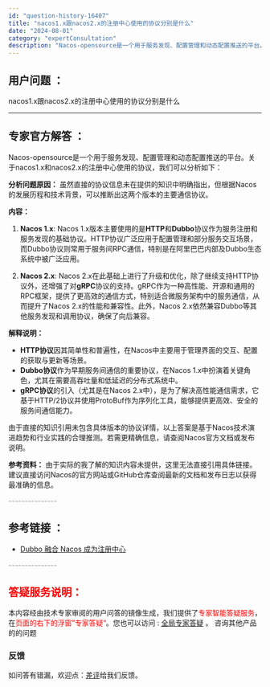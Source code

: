 ```yaml
---
id: "question-history-16407"
title: "nacos1.x跟nacos2.x的注册中心使用的协议分别是什么"
date: "2024-08-01"
category: "expertConsultation"
description: "Nacos-opensource是一个用于服务发现、配置管理和动态配置推送的平台。关于nacos1.x和nacos2.x的注册中心使用的协议，我们可以分析如下：**分析问题原因：**虽然直接的协议信息未在提供的知识中明确指出，但根据Nacos的发展历程和技术背景，可以推断出这两个版本的主要通信协议。"
---
```


## 用户问题 ： 
 nacos1.x跟nacos2.x的注册中心使用的协议分别是什么  

---------------
## 专家官方解答 ：

Nacos-opensource是一个用于服务发现、配置管理和动态配置推送的平台。关于nacos1.x和nacos2.x的注册中心使用的协议，我们可以分析如下：

**分析问题原因：**
虽然直接的协议信息未在提供的知识中明确指出，但根据Nacos的发展历程和技术背景，可以推断出这两个版本的主要通信协议。

**内容：**

1. **Nacos 1.x**: Nacos 1.x版本主要使用的是**HTTP**和**Dubbo**协议作为服务注册和服务发现的基础协议。HTTP协议广泛应用于配置管理和部分服务交互场景，而Dubbo协议则常用于服务间RPC通信，特别是在阿里巴巴内部及Dubbo生态系统中被广泛应用。

2. **Nacos 2.x**: Nacos 2.x在此基础上进行了升级和优化，除了继续支持HTTP协议外，还增强了对**gRPC**协议的支持。gRPC作为一种高性能、开源和通用的RPC框架，提供了更高效的通信方式，特别适合微服务架构中的服务通信，从而提升了Nacos 2.x的性能和兼容性。此外，Nacos 2.x依然兼容Dubbo等其他服务发现和调用协议，确保了向后兼容。

**解释说明：**
- **HTTP协议**因其简单性和普遍性，在Nacos中主要用于管理界面的交互、配置的获取与更新等场景。
- **Dubbo协议**作为早期服务间通信的重要协议，在Nacos 1.x中扮演着关键角色，尤其在需要高吞吐量和低延迟的分布式系统中。
- **gRPC协议**的引入（尤其是在Nacos 2.x中），是为了解决高性能通信需求，它基于HTTP/2协议并使用ProtoBuf作为序列化工具，能够提供更高效、安全的服务间通信能力。

由于直接的知识引用未包含具体版本的协议详情，以上答案是基于Nacos技术演进趋势和行业实践的合理推测。若需更精确信息，请查阅Nacos官方文档或发布说明。

**参考资料：**
由于实际的我了解的知识内容未提供，这里无法直接引用具体链接。建议直接访问Nacos的官方网站或GitHub仓库查阅最新的文档和发布日志以获得最准确的信息。


<font color="#949494">---------------</font> 


## 参考链接 ：

* [Dubbo 融合 Nacos 成为注册中心](https://nacos.io/docs/latest/ecology/use-nacos-with-dubbo)


 <font color="#949494">---------------</font> 
 


## <font color="#FF0000">答疑服务说明：</font> 

本内容经由技术专家审阅的用户问答的镜像生成，我们提供了<font color="#FF0000">专家智能答疑服务</font>，在<font color="#FF0000">页面的右下的浮窗”专家答疑“</font>。您也可以访问 : [全局专家答疑](https://answer.opensource.alibaba.com/docs/intro) 。 咨询其他产品的的问题

### 反馈
如问答有错漏，欢迎点：[差评](https://ai.nacos.io/user/feedbackByEnhancerGradePOJOID?enhancerGradePOJOId=16420)给我们反馈。
